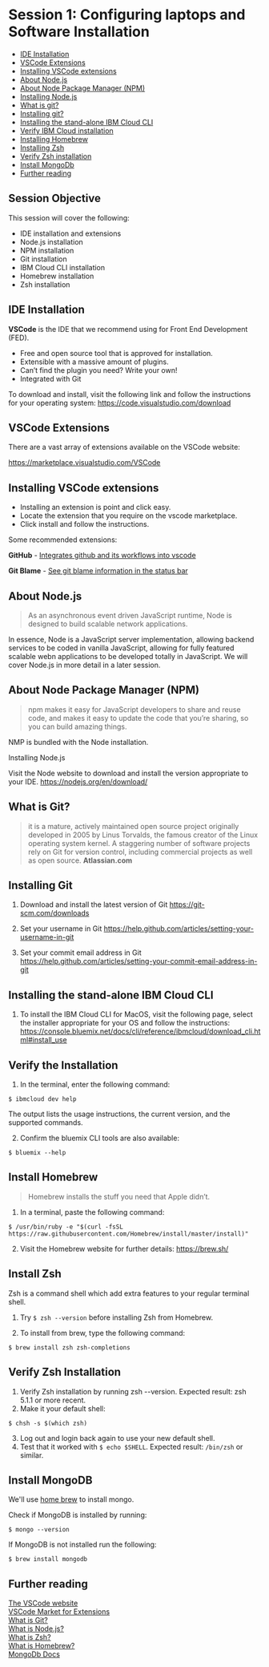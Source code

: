 # Session 1: Configuring laptops and Software Installation

* [IDE Installation](#ide)  
* [VSCode Extensions](#extensions)  
* [Installing VSCode extensions](#installextensions)
* [About Node.js](#node)
* [About Node Package Manager (NPM)](#npm)
* [Installing Node.js](#installingnode)
* [What is git?](#git)
* [Installing git?](#installinggit)
* [Installing the stand-alone IBM Cloud CLI](#ibmcloud)
* [Verify IBM Cloud installation](#verifyibmcloud)
* [Installing Homebrew](#homebrew)
* [Installing Zsh](#zsh)
* [Verify Zsh installation](#verifyzsh)
* [Install MongoDb](#install-mongo)
* [Further reading](#further)

## Session Objective
This session will cover the following:

* IDE installation and extensions
* Node.js installation
* NPM installation
* Git installation
* IBM Cloud CLI installation
* Homebrew installation
* Zsh installation


<a name="ide"></a>
## IDE Installation
**VSCode** is the IDE that we recommend using for Front End Development (FED).

* Free and open source tool that is approved for installation.
* Extensible with a massive amount of plugins.
* Can’t find the plugin you need? Write your own!
* Integrated with Git

To download and install, visit the following link and follow the instructions for your operating system: https://code.visualstudio.com/download

<a name="extensions"></a>
## VSCode Extensions
There are a vast array of extensions available on the VSCode website:

https://marketplace.visualstudio.com/VSCode

<a name="installextensions"></a>
## Installing VSCode extensions

* Installing an extension is point and click easy.
* Locate the extension that you require on the vscode marketplace.
* Click install and follow the instructions.

Some recommended extensions:

**GitHub** - [Integrates github and its workflows into vscode](https://marketplace.visualstudio.com/items?itemName=KnisterPeter.vscode-github)

**Git Blame** - [See git blame information in the status bar](https://marketplace.visualstudio.com/items?itemName=waderyan.gitblame)

<a name="node"></a>
## About Node.js
> As an asynchronous event driven JavaScript runtime, Node is designed to build scalable network applications.

In essence, Node is a JavaScript server implementation, allowing backend services to be coded in vanilla JavaScript, allowing for fully featured scalable webn applications to be developed totally in JavaScript.  We will cover Node.js in more detail in a later session. 

<a name="npm"></a>
## About Node Package Manager (NPM)

> npm makes it easy for JavaScript developers to share and reuse code, and makes it easy to update the code that you’re sharing, so you can build amazing things.

NMP is bundled with the Node installation.

<a name="installingnode"></a>
Installing Node.js

Visit the Node website to download and install the version appropriate to your IDE.
https://nodejs.org/en/download/

<a name="git"></a>
## What is Git?

> it is a mature, actively maintained open source project originally developed in 2005 by Linus Torvalds, the famous creator of the Linux operating system kernel. A staggering number of software projects rely on Git for version control, including commercial projects as well as open source.
**Atlassian.com**

<a name="installinggit"></a>
## Installing Git
1. Download and install the latest version of Git
https://git-scm.com/downloads

1. Set your username in Git
https://help.github.com/articles/setting-your-username-in-git

1. Set your commit email address in Git
https://help.github.com/articles/setting-your-commit-email-address-in-git

<a name="ibmcloud"></a>
## Installing the stand-alone IBM Cloud CLI

1. To install the IBM Cloud CLI for MacOS, visit the following page, select the installer appropriate for your OS and follow the instructions:
https://console.bluemix.net/docs/cli/reference/ibmcloud/download_cli.html#install_use

<a name="verifyibmcloud"></a>
## Verify the Installation

1. In the terminal, enter the following command:
```
$ ibmcloud dev help
```
The output lists the usage instructions, the current version, and the supported commands.

2. Confirm the bluemix CLI tools are also available:
```
$ bluemix --help
```
<a name="homebrew"></a>
## Install Homebrew

> Homebrew installs the stuff you need that Apple didn’t.

1. In a terminal, paste the following command:
```
$ /usr/bin/ruby -e "$(curl -fsSL https://raw.githubusercontent.com/Homebrew/install/master/install)"
```
2. Visit the Homebrew website for further details:
https://brew.sh/

<a name="zsh"></a>
## Install Zsh
Zsh is a command shell which add extra features to your regular terminal shell.

1. Try `$ zsh --version` before installing Zsh from Homebrew. 

2. To install from brew, type the following command:
```
$ brew install zsh zsh-completions
```

<a name="verifyzsh"></a>
## Verify Zsh Installation

1. Verify Zsh installation by running zsh --version. Expected result: zsh 5.1.1 or more recent.
2. Make it your default shell: 
```
$ chsh -s $(which zsh)
```
3. Log out and login back again to use your new default shell.
4. Test that it worked with `$ echo $SHELL`. Expected result: `/bin/zsh` or similar.

<a name="install-mongo"></a>
## Install MongoDB
We'll use [home brew](https://brew.sh/) to install mongo.

Check if MongoDB is installed by running:
```
$ mongo --version
```

If MongoDB is not installed run the following:
```
$ brew install mongodb
```

<a name="further"></a>
## Further reading
[The VSCode website](https://code.visualstudio.com/download)  
[VSCode Market for Extensions](https://marketplace.visualstudio.com/VSCode)  
[What is Git?](https://www.atlassian.com/git/tutorials/what-is-git)  
[What is Node.js?](https://www.oreilly.com/ideas/what-is-node)  
[What is Zsh?](https://ohmyz.sh/)   
[What is Homebrew?](https://brew.sh/)  
[MongoDb Docs](https://docs.mongodb.com/)  

